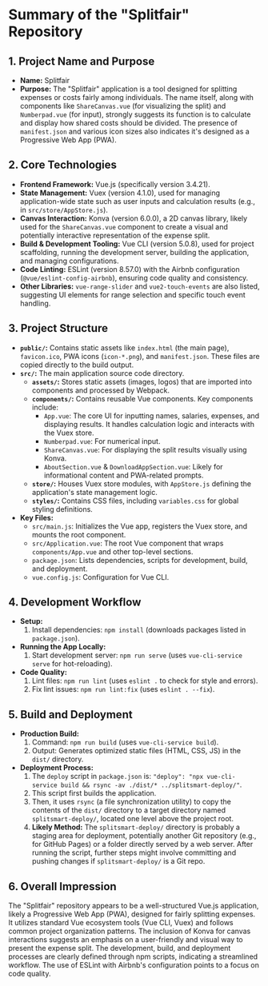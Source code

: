 # Summary of the "Splitfair" Repository

## 1. Project Name and Purpose
*   **Name:** Splitfair
*   **Purpose:** The "Splitfair" application is a tool designed for splitting expenses or costs fairly among individuals. The name itself, along with components like `ShareCanvas.vue` (for visualizing the split) and `Numberpad.vue` (for input), strongly suggests its function is to calculate and display how shared costs should be divided. The presence of `manifest.json` and various icon sizes also indicates it's designed as a Progressive Web App (PWA).

## 2. Core Technologies
*   **Frontend Framework:** Vue.js (specifically version 3.4.21).
*   **State Management:** Vuex (version 4.1.0), used for managing application-wide state such as user inputs and calculation results (e.g., in `src/store/AppStore.js`).
*   **Canvas Interaction:** Konva (version 6.0.0), a 2D canvas library, likely used for the `ShareCanvas.vue` component to create a visual and potentially interactive representation of the expense split.
*   **Build & Development Tooling:** Vue CLI (version 5.0.8), used for project scaffolding, running the development server, building the application, and managing configurations.
*   **Code Linting:** ESLint (version 8.57.0) with the Airbnb configuration (`@vue/eslint-config-airbnb`), ensuring code quality and consistency.
*   **Other Libraries:** `vue-range-slider` and `vue2-touch-events` are also listed, suggesting UI elements for range selection and specific touch event handling.

## 3. Project Structure
*   **`public/`:** Contains static assets like `index.html` (the main page), `favicon.ico`, PWA icons (`icon-*.png`), and `manifest.json`. These files are copied directly to the build output.
*   **`src/`:** The main application source code directory.
    *   **`assets/`:** Stores static assets (images, logos) that are imported into components and processed by Webpack.
    *   **`components/`:** Contains reusable Vue components. Key components include:
        *   `App.vue`: The core UI for inputting names, salaries, expenses, and displaying results. It handles calculation logic and interacts with the Vuex store.
        *   `Numberpad.vue`: For numerical input.
        *   `ShareCanvas.vue`: For displaying the split results visually using Konva.
        *   `AboutSection.vue` & `DownloadAppSection.vue`: Likely for informational content and PWA-related prompts.
    *   **`store/`:** Houses Vuex store modules, with `AppStore.js` defining the application's state management logic.
    *   **`styles/`:** Contains CSS files, including `variables.css` for global styling definitions.
*   **Key Files:**
    *   `src/main.js`: Initializes the Vue app, registers the Vuex store, and mounts the root component.
    *   `src/Application.vue`: The root Vue component that wraps `components/App.vue` and other top-level sections.
    *   `package.json`: Lists dependencies, scripts for development, build, and deployment.
    *   `vue.config.js`: Configuration for Vue CLI.

## 4. Development Workflow
*   **Setup:**
    1.  Install dependencies: `npm install` (downloads packages listed in `package.json`).
*   **Running the App Locally:**
    1.  Start development server: `npm run serve` (uses `vue-cli-service serve` for hot-reloading).
*   **Code Quality:**
    1.  Lint files: `npm run lint` (uses `eslint .` to check for style and errors).
    2.  Fix lint issues: `npm run lint:fix` (uses `eslint . --fix`).

## 5. Build and Deployment
*   **Production Build:**
    1.  Command: `npm run build` (uses `vue-cli-service build`).
    2.  Output: Generates optimized static files (HTML, CSS, JS) in the `dist/` directory.
*   **Deployment Process:**
    1.  The `deploy` script in `package.json` is: `"deploy": "npx vue-cli-service build && rsync -av ./dist/* ../splitsmart-deploy/"`.
    2.  This script first builds the application.
    3.  Then, it uses `rsync` (a file synchronization utility) to copy the contents of the `dist/` directory to a target directory named `splitsmart-deploy/`, located one level above the project root.
    4.  **Likely Method:** The `splitsmart-deploy/` directory is probably a staging area for deployment, potentially another Git repository (e.g., for GitHub Pages) or a folder directly served by a web server. After running the script, further steps might involve committing and pushing changes if `splitsmart-deploy/` is a Git repo.

## 6. Overall Impression
The "Splitfair" repository appears to be a well-structured Vue.js application, likely a Progressive Web App (PWA), designed for fairly splitting expenses. It utilizes standard Vue ecosystem tools (Vue CLI, Vuex) and follows common project organization patterns. The inclusion of Konva for canvas interactions suggests an emphasis on a user-friendly and visual way to present the expense split. The development, build, and deployment processes are clearly defined through npm scripts, indicating a streamlined workflow. The use of ESLint with Airbnb's configuration points to a focus on code quality.
